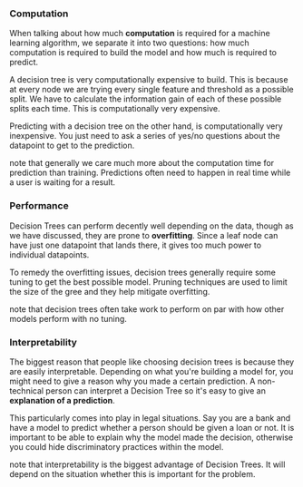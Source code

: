 ### Computation
When talking about how much **computation** is required for a machine learning algorithm, we separate it into two questions: how much computation is required to build the model and how much is required to predict.

A decision tree is very computationally expensive to build. This is because at every node we are trying every single feature and threshold as a possible split. We have to calculate the information gain of each of these possible splits each time. This is computationally very expensive.

Predicting with a decision tree on the other hand, is computationally very inexpensive. You just need to ask a series of yes/no questions about the datapoint to get to the prediction.

note that generally we care much more about the computation time for prediction than training. Predictions often need to happen in real time while a user is waiting for a result.

### Performance
Decision Trees can perform decently well depending on the data, though as we have discussed, they are prone to **overfitting**. Since a leaf node can have just one datapoint that lands there, it gives too much power to individual datapoints.

To remedy the overfitting issues, decision trees generally require some tuning to get the best possible model. Pruning techniques are used to limit the size of the gree and they help mitigate overfitting.

note that decision trees often take work to perform on par with how other models perform with no tuning.

### Interpretability
The biggest reason that people like choosing decision trees is because they are easily interpretable. Depending on what you're building a model for, you might need to give a reason why you made a certain prediction. A non-technical person can interpret a Decision Tree so it's easy to give an **explanation of a prediction**.

This particularly comes into play in legal situations. Say you are a bank and have a model to predict whether a person should be given a loan or not. It is important to be able to explain why the model made the decision, otherwise you could hide discriminatory practices within the model.

note that interpretability is the biggest advantage of Decision Trees. It will depend on the situation whether this is important for the problem.